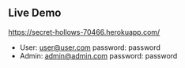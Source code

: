 ## Live Demo

https://secret-hollows-70466.herokuapp.com/

- User: user@user.com password: password
- Admin: admin@admin.com password: password
